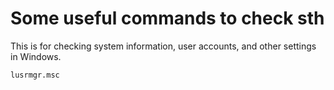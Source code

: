 # Some useful commands to check sth

This is for checking system information, user accounts, and other settings in Windows.

```shell
lusrmgr.msc
```
